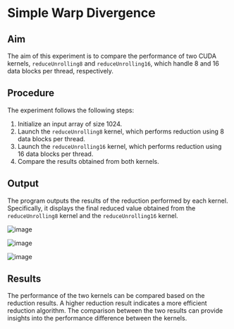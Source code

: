 # Simple Warp Divergence

## Aim
The aim of this experiment is to compare the performance of two CUDA kernels, `reduceUnrolling8` and `reduceUnrolling16`, which handle 8 and 16 data blocks per thread, respectively.

## Procedure
The experiment follows the following steps:
1. Initialize an input array of size 1024.
2. Launch the `reduceUnrolling8` kernel, which performs reduction using 8 data blocks per thread.
3. Launch the `reduceUnrolling16` kernel, which performs reduction using 16 data blocks per thread.
4. Compare the results obtained from both kernels.

## Output
The program outputs the results of the reduction performed by each kernel. Specifically, it displays the final reduced value obtained from the `reduceUnrolling8` kernel and the `reduceUnrolling16` kernel.

![image](https://github.com/Marinto-Richee/Parallel-Computing-Architecture/assets/65499285/597ff299-dae1-45b7-8e8c-561cfe9efe34)

![image](https://github.com/Marinto-Richee/Parallel-Computing-Architecture/assets/65499285/028e621e-fa75-453c-9d07-e2f815c2d238)

![image](https://github.com/Marinto-Richee/Parallel-Computing-Architecture/assets/65499285/2dc932f0-1293-496c-b65c-81b8b78ca22c)

## Results
The performance of the two kernels can be compared based on the reduction results. A higher reduction result indicates a more efficient reduction algorithm.
The comparison between the two results can provide insights into the performance difference between the kernels.
